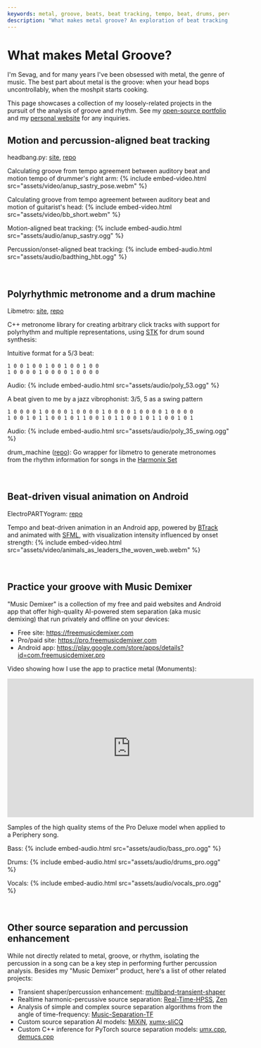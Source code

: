 ```yaml
---
keywords: metal, groove, beats, beat tracking, tempo, beat, drums, percussion, percussive, headbang, rhythm, metronome, polyrhythm, multimeter
description: "What makes metal groove? An exploration of beat tracking, tempo estimation, percussive source separation, and various music analysis algorithms for rhythm."
---
```


# What makes Metal Groove?

I'm Sevag, and for many years I've been obsessed with metal, the genre of music. The best part about metal is the groove: when your head bops uncontrollably, when the moshpit starts cooking.

This page showcases a collection of my loosely-related projects in the pursuit of the analysis of groove and rhythm. See my [open-source portfolio](https://github.com/sevagh) and my [personal website](https://sevag.xyz) for any inquiries.
<br style="line-height:0px;" />

## Motion and percussion-aligned beat tracking

headbang.py: [site](https://sevagh.github.io/headbang.py), [repo](https://github.com/sevagh/headbang.py)

Calculating groove from tempo agreement between auditory beat and motion tempo of drummer's right arm:
{% include embed-video.html src="assets/video/anup_sastry_pose.webm" %}

Calculating groove from tempo agreement between auditory beat and motion of guitarist's head:
{% include embed-video.html src="assets/video/bb_short.webm" %}

Motion-aligned beat tracking:
{% include embed-audio.html src="assets/audio/anup_sastry.ogg" %}

Percussion/onset-aligned beat tracking:
{% include embed-audio.html src="assets/audio/badthing_hbt.ogg" %}

<div style="height:20px;font-size:1px;">&nbsp;</div>

## Polyrhythmic metronome and a drum machine

Libmetro: [site](https://sevagh.github.io/libmetro), [repo](https://github.com/sevagh/libmetro)

C++ metronome library for creating arbitrary click tracks with support for polyrhythm and multiple representations, using [STK](https://github.com/thestk/stk) for drum sound synthesis:

Intuitive format for a 5/3 beat:
```
1 0 0 1 0 0 1 0 0 1 0 0 1 0 0
1 0 0 0 0 1 0 0 0 0 1 0 0 0 0
```
Audio:
{% include embed-audio.html src="assets/audio/poly_53.ogg" %}

A beat given to me by a jazz vibrophonist: 3/5, 5 as a swing pattern
```
1 0 0 0 0 1 0 0 0 0 1 0 0 0 0 1 0 0 0 0 1 0 0 0 0 1 0 0 0 0
1 0 0 1 0 1 1 0 0 1 0 1 1 0 0 1 0 1 1 0 0 1 0 1 1 0 0 1 0 1
```
Audio:
{% include embed-audio.html src="assets/audio/poly_35_swing.ogg" %}

drum_machine ([repo](https://github.com/sevagh/drum_machine)): Go wrapper for libmetro to generate metronomes from the rhythm information for songs in the [Harmonix Set](https://github.com/urinieto/harmonixset)

<div style="height:20px;font-size:1px;">&nbsp;</div>

## Beat-driven visual animation on Android

ElectroPARTYogram: [repo](https://github.com/sevagh/ElectroPARTYogram)

Tempo and beat-driven animation in an Android app, powered by [BTrack](https://github.com/adamstark/BTrack) and animated with [SFML](https://www.sfml-dev.org/), with visualization intensity influenced by onset strength:
{% include embed-video.html src="assets/video/animals_as_leaders_the_woven_web.webm" %}
<div style="height:20px;font-size:1px;">&nbsp;</div>

## Practice your groove with Music Demixer

"Music Demixer" is a collection of my free and paid websites and Android app that offer high-quality AI-powered stem separation (aka music demixing) that run privately and offline on your devices:
* Free site: <https://freemusicdemixer.com>
* Pro/paid site: <https://pro.freemusicdemixer.com>
* Android app: <https://play.google.com/store/apps/details?id=com.freemusicdemixer.pro>

Video showing how I use the app to practice metal (Monuments):
<iframe width="560" height="315" src="https://www.youtube.com/embed/uDUq8kOljKk?si=jYyfUDgqfh0FdPqP" title="YouTube video player" frameborder="0" allow="accelerometer; autoplay; clipboard-write; encrypted-media; gyroscope; picture-in-picture; web-share" referrerpolicy="strict-origin-when-cross-origin" allowfullscreen></iframe>

Samples of the high quality stems of the Pro Deluxe model when applied to a Periphery song.

Bass:
{% include embed-audio.html src="assets/audio/bass_pro.ogg" %}

Drums:
{% include embed-audio.html src="assets/audio/drums_pro.ogg" %}

Vocals:
{% include embed-audio.html src="assets/audio/vocals_pro.ogg" %}
<div style="height:20px;font-size:1px;">&nbsp;</div>

## Other source separation and percussion enhancement

While not directly related to metal, groove, or rhythm, isolating the percussion in a song can be a key step in performing further percussion analysis. Besides my "Music Demixer" product, here's a list of other related projects:
* Transient shaper/percussion enhancement: [multiband-transient-shaper](https://github.com/sevagh/multiband-transient-shaper)
* Realtime harmonic-percussive source separation: [Real-Time-HPSS](https://github.com/sevagh/Real-Time-HPSS), [Zen](https://github.com/sevagh/Zen)
* Analysis of simple and complex source separation algorithms from the angle of time-frequency: [Music-Separation-TF](https://github.com/sevagh/Music-Separation-TF)
* Custom source separation AI models: [MiXiN](https://github.com/sevagh/MiXiN), [xumx-sliCQ](https://github.com/sevagh/xumx-sliCQ)
* Custom C++ inference for PyTorch source separation models: [umx.cpp](https://github.com/sevagh/umx.cpp), [demucs.cpp](https://github.com/sevagh/demucs.cpp)

